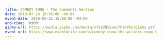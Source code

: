 ```yaml
---
title: COMEDY SHOW - The Comments Section
date: 2019-07-26 18:56:00 -04:00
event-date: 2019-08-21 19:00:00 -04:00
end-time: '09PM'
giphy-url: https://media.giphy.com/media/xTk9ZNSEaGv7FtKY6s/giphy.gif
event-url: https://www.eventbrite.com/e/comedy-show-the-writers-room-tickets-66730778555
---
```


